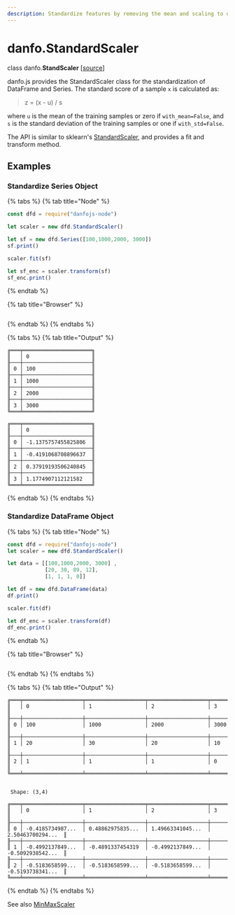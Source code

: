 ```yaml
---
description: Standardize features by removing the mean and scaling to unit variance.
---
```


# danfo.StandardScaler

class danfo.**StandScaler** \[[source](https://github.com/opensource9ja/danfojs/blob/fe56860b0a303d218d60ba71dee6abf594401556/danfojs/src/core/frame.js#L254)\]

danfo.js provides the StandardScaler class for the standardization of DataFrame and Series. The standard score of a sample `x` is calculated as:

> z = \(x - u\) / s

where `u` is the mean of the training samples or zero if `with_mean=False`, and `s` is the standard deviation of the training samples or one if `with_std=False`.

The API is similar to sklearn's [StandardScaler](https://scikit-learn.org/stable/modules/generated/sklearn.preprocessing.StandardScaler.html?highlight=standardscaler#sklearn.preprocessing.StandardScaler), and provides a fit and transform method. 

## **Examples**

### Standardize Series Object

{% tabs %}
{% tab title="Node" %}
```javascript
const dfd = require("danfojs-node")

let scaler = new dfd.StandardScaler()

let sf = new dfd.Series([100,1000,2000, 3000])
sf.print()

scaler.fit(sf)

let sf_enc = scaler.transform(sf)
sf_enc.print()
```
{% endtab %}

{% tab title="Browser" %}
```

```
{% endtab %}
{% endtabs %}

{% tabs %}
{% tab title="Output" %}
```text
╔═══╤══════════════════════╗
║   │ 0                    ║
╟───┼──────────────────────╢
║ 0 │ 100                  ║
╟───┼──────────────────────╢
║ 1 │ 1000                 ║
╟───┼──────────────────────╢
║ 2 │ 2000                 ║
╟───┼──────────────────────╢
║ 3 │ 3000                 ║
╚═══╧══════════════════════╝

╔═══╤══════════════════════╗
║   │ 0                    ║
╟───┼──────────────────────╢
║ 0 │ -1.1375757455825806  ║
╟───┼──────────────────────╢
║ 1 │ -0.4191068708896637  ║
╟───┼──────────────────────╢
║ 2 │ 0.37919193506240845  ║
╟───┼──────────────────────╢
║ 3 │ 1.1774907112121582   ║
╚═══╧══════════════════════╝
```
{% endtab %}
{% endtabs %}

### Standardize DataFrame Object

{% tabs %}
{% tab title="Node" %}
```javascript
const dfd = require("danfojs-node")
let scaler = new dfd.StandardScaler()

let data = [[100,1000,2000, 3000] ,
            [20, 30, 89, 12],
            [1, 1, 1, 0]]

let df = new dfd.DataFrame(data)
df.print()

scaler.fit(df)

let df_enc = scaler.transform(df)
df_enc.print()

```
{% endtab %}

{% tab title="Browser" %}
```

```
{% endtab %}
{% endtabs %}

{% tabs %}
{% tab title="Output" %}
```text
╔═══╤═══════════════════╤═══════════════════╤═══════════════════╤═══════════════════╗
║   │ 0                 │ 1                 │ 2                 │ 3                 ║
╟───┼───────────────────┼───────────────────┼───────────────────┼───────────────────╢
║ 0 │ 100               │ 1000              │ 2000              │ 3000              ║
╟───┼───────────────────┼───────────────────┼───────────────────┼───────────────────╢
║ 1 │ 20                │ 30                │ 20                │ 10                ║
╟───┼───────────────────┼───────────────────┼───────────────────┼───────────────────╢
║ 2 │ 1                 │ 1                 │ 1                 │ 0                 ║
╚═══╧═══════════════════╧═══════════════════╧═══════════════════╧═══════════════════╝


 Shape: (3,4) 

╔═══╤═══════════════════╤═══════════════════╤═══════════════════╤═══════════════════╗
║   │ 0                 │ 1                 │ 2                 │ 3                 ║
╟───┼───────────────────┼───────────────────┼───────────────────┼───────────────────╢
║ 0 │ -0.4185734987...  │ 0.48862975835...  │ 1.49663341045...  │ 2.50463700294...  ║
╟───┼───────────────────┼───────────────────┼───────────────────┼───────────────────╢
║ 1 │ -0.4992137849...  │ -0.4891337454319  │ -0.4992137849...  │ -0.5092938542...  ║
╟───┼───────────────────┼───────────────────┼───────────────────┼───────────────────╢
║ 2 │ -0.5183658599...  │ -0.5183658599...  │ -0.5183658599...  │ -0.5193738341...  ║
╚═══╧═══════════════════╧═══════════════════╧═══════════════════╧═══════════════════╝
```
{% endtab %}
{% endtabs %}

See also [MinMaxScaler](danfo.minmaxscaler.md)

